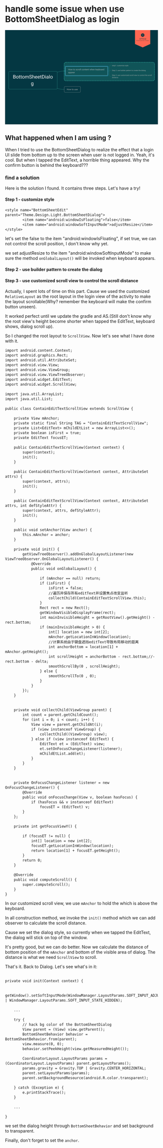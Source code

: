 # handle some issue when use BottomSheetDialog as login

![IMG_0286](media/15578021844297/IMG_0286.png)

## What happened when I am using ?

When I tried to use the BottomSheetDialog to realize the effect that a login UI slide from bottom up to the screen when user is not logged in. Yeah, it's cool. But when I tapped the EditText, a horrible thing appeared. Why the confirm button is behind the keyboard???

### find a solution

Here is the solution I found. It contains three steps.
Let's have a try!

#### Step 1 - customize style

```
<style name="BottomSheetEdit" parent="Theme.Design.Light.BottomSheetDialog">
        <item name="android:windowIsFloating">false</item>
        <item name="android:windowSoftInputMode">adjustResize</item>
</style>
```

let's set the false to the item "android:windowIsFloating", if set true, we can not control the scroll position, I don't know why yet.

we set adjustResize to the item "android:windowSoftInputMode" to make sure the method `onGlobalLayout()` will be invoked when keyboard appears.

#### Step 2 - use builder pattern to create the dialog



#### Step 3 - use customized scroll view to control the scroll distance

Actually, I spent lots of time on this part. Cause we used the customized `RelativeLayout` as the root layout in the login view of the activity to make the layout scrollable(Why? remember the keyboard will make the confirm button unseen).

It worked perfect until we update the gradle and AS.(Still don't know why the root view's height become shorter when tapped the EditText, keyboard shows, dialog scroll up). 

So I changed the root layout to `ScrollView`. Now let's see what I have done with it.

```
import android.content.Context;
import android.graphics.Rect;
import android.util.AttributeSet;
import android.view.View;
import android.view.ViewGroup;
import android.view.ViewTreeObserver;
import android.widget.EditText;
import android.widget.ScrollView;

import java.util.ArrayList;
import java.util.List;

public class ContainEditTextScrollView extends ScrollView {

    private View mAnchor;
    private static final String TAG = "ContainEditTextScrollView";
    private List<EditText> mChildEtList = new ArrayList<>();
    private boolean isFirst = true;
    private EditText focusET;

    public ContainEditTextScrollView(Context context) {
        super(context);
        init();
    }

    public ContainEditTextScrollView(Context context, AttributeSet attrs) {
        super(context, attrs);
        init();
    }

    public ContainEditTextScrollView(Context context, AttributeSet attrs, int defStyleAttr) {
        super(context, attrs, defStyleAttr);
        init();
    }

    public void setAnchor(View anchor) {
        this.mAnchor = anchor;
    }

    private void init() {
        getViewTreeObserver().addOnGlobalLayoutListener(new ViewTreeObserver.OnGlobalLayoutListener() {
            @Override
            public void onGlobalLayout() {

                if (mAnchor == null) return;
                if (isFirst) {
                    isFirst = false;
                    //遍历并保存所有editText并设置焦点改变监听
                    collectChild(ContainEditTextScrollView.this);
                }
                Rect rect = new Rect();
                getWindowVisibleDisplayFrame(rect);
                int mainInvisibleHeight = getRootView().getHeight() - rect.bottom;
                if (mainInvisibleHeight > 0) {
                    int[] location = new int[2];
                    mAnchor.getLocationInWindow(location);
                    //计算系统由于键盘遮挡editText导致布局移动的距离
                    int anchorBottom = location[1] + mAnchor.getHeight();
                    int scrollHeight = anchorBottom - rect.bottom;//- rect.bottom - delta;
                    smoothScrollBy(0 , scrollHeight);
                } else {
                    smoothScrollTo(0 , 0);
                }
            }
        });
    }


    private void collectChild(ViewGroup parent) {
        int count = parent.getChildCount();
        for (int i = 0; i < count; i++) {
            View view = parent.getChildAt(i);
            if (view instanceof ViewGroup) {
                collectChild((ViewGroup) view);
            } else if (view instanceof EditText) {
                EditText et = (EditText) view;
                et.setOnFocusChangeListener(listener);
                mChildEtList.add(et);
            }
        }
    }


    private OnFocusChangeListener listener = new OnFocusChangeListener() {
        @Override
        public void onFocusChange(View v, boolean hasFocus) {
            if (hasFocus && v instanceof EditText)
                focusET = (EditText) v;
        }
    };

    private int getFocusViewY() {

        if (focusET != null) {
            int[] location = new int[2];
            focusET.getLocationInWindow(location);
            return location[1] + focusET.getHeight();
        }
        return 0;
    }

    @Override
    public void computeScroll() {
        super.computeScroll();
    }
}

``` 

In our customized scroll view, we use `mAnchor` to hold the which is above the keyboard.

In all construction method, we invoke the `init()` method which we can add observer to calculate the scroll distance.

Cause we set the dialog style, so currently when we tapped the EditText, the dialog will stick on top of the window.

It's pretty good, but we can do better. Now we calculate the distance of bottom position of the `mAnchor` and bottom of the visible area of dialog. The distance is what we need `ScrollView` to scroll.

That's it. Back to Dialog. Let's see what's in it:

```

private void init(Context context) {

    getWindow().setSoftInputMode(WindowManager.LayoutParams.SOFT_INPUT_ADJUST_RESIZE | WindowManager.LayoutParams.SOFT_INPUT_STATE_HIDDEN);

    ...

    try {
        // hack bg color of the BottomSheetDialog
        View parent = (View) view.getParent();
        BottomSheetBehavior behavior = BottomSheetBehavior.from(parent);
        view.measure(0, 0);
        behavior.setPeekHeight(view.getMeasuredHeight());

        CoordinatorLayout.LayoutParams params = (CoordinatorLayout.LayoutParams) parent.getLayoutParams();
        params.gravity = Gravity.TOP | Gravity.CENTER_HORIZONTAL;
        parent.setLayoutParams(params);
        parent.setBackgroundResource(android.R.color.transparent);
        
    } catch (Exception e) {
        e.printStackTrace();
    }

    ...
    
}

```

we set the dialog height through `BottomSheetBehavior` and set background to transparent.

Finally, don't forget to set the `anchor`.